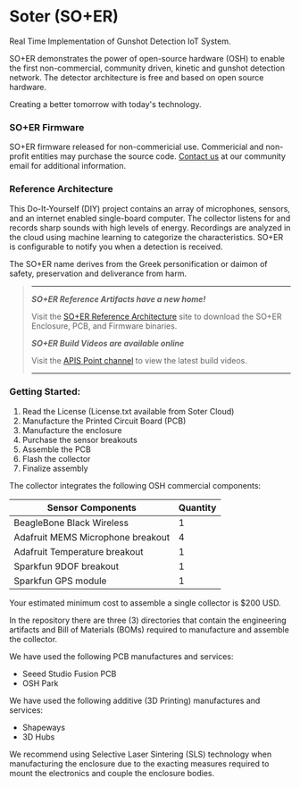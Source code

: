 # Soter (SO+ER)
Real Time Implementation of Gunshot Detection IoT System.

SO+ER demonstrates the power of open-source hardware (OSH) to enable the first non-commercial, community driven, kinetic and gunshot detection network. The detector architecture is free and based on open source hardware.

Creating a better tomorrow with today's technology.

### SO+ER Firmware

SO+ER firmware released for non-commericial use. Commericial and non-profit entities may purchase the source code. [Contact us](mailto:ap.web.user@gmail.com) at our community email for additional information.

### Reference Architecture
This Do-It-Yourself (DIY) project contains an array of microphones, sensors, and an internet enabled single-board computer. The collector listens for and records sharp sounds with high levels of energy. Recordings are analyzed in the cloud using machine learning to categorize the characteristics. SO+ER is configurable to notify you when a detection is received.

The SO+ER name derives from the Greek personification or daimon of safety, preservation and deliverance from harm.

> ***
>***SO+ER Reference Artifacts have a new home!***
>
>Visit the [SO+ER Reference Architecture](https://soter-reference-artifacts.apispoint.com) site to download the SO+ER Enclosure, PCB, and Firmware binaries.
>
>***SO+ER Build Videos are available online***
>
>Visit the [APIS Point channel](https://www.youtube.com/channel/UCLUYuwVFqzTWOio_X0-cEXQ) to view the latest build videos.
> ***

### Getting Started:
1) Read the License (License.txt available from Soter Cloud)
2) Manufacture the Printed Circuit Board (PCB)
3) Manufacture the enclosure
4) Purchase the sensor breakouts
5) Assemble the PCB
6) Flash the collector
7) Finalize assembly

The collector integrates the following OSH commercial components:

Sensor Components | Quantity
----------|--------
BeagleBone Black Wireless | 1
Adafruit MEMS Microphone breakout | 4
Adafruit Temperature breakout | 1
Sparkfun 9DOF breakout | 1
Sparkfun GPS module | 1

Your estimated minimum cost to assemble a single collector is $200 USD.

In the repository there are three (3) directories that contain the engineering artifacts and Bill of Materials (BOMs) required to manufacture and assemble the collector.

We have used the following PCB manufactures and services:
- Seeed Studio Fusion PCB
- OSH Park

We have used the following additive (3D Printing) manufactures and services:
- Shapeways
- 3D Hubs

We recommend using Selective Laser Sintering (SLS) technology when manufacturing the enclosure due to the exacting measures required to mount the electronics and couple the enclosure bodies.

